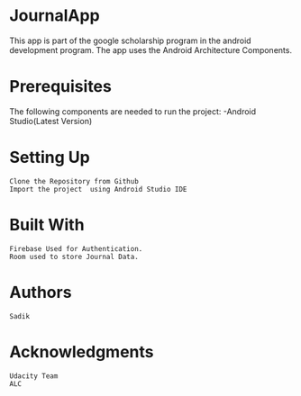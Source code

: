 # JournalApp
This app is part of the google scholarship program in the android development program.
The app uses the Android Architecture Components.
# Prerequisites
The following components are needed to run the project:
    -Android Studio(Latest Version)
    
# Setting Up

    Clone the Repository from Github
    Import the project  using Android Studio IDE
# Built With
    Firebase Used for Authentication.
    Room used to store Journal Data.
# Authors
    Sadik
# Acknowledgments
    Udacity Team 
    ALC
